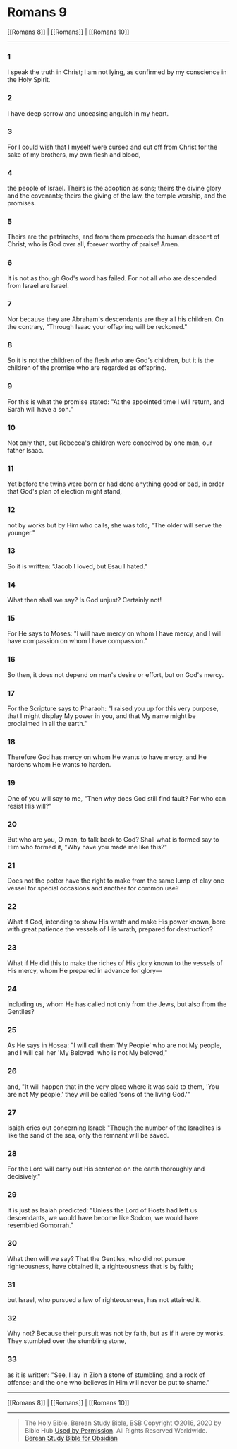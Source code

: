 # Romans 9

[[Romans 8]] | [[Romans]] | [[Romans 10]]

---

### 1
I speak the truth in Christ; I am not lying, as confirmed by my conscience in the Holy Spirit.

### 2
I have deep sorrow and unceasing anguish in my heart.

### 3
For I could wish that I myself were cursed and cut off from Christ for the sake of my brothers, my own flesh and blood,

### 4
the people of Israel. Theirs is the adoption as sons; theirs the divine glory and the covenants; theirs the giving of the law, the temple worship, and the promises.

### 5
Theirs are the patriarchs, and from them proceeds the human descent of Christ, who is God over all, forever worthy of praise! Amen.

### 6
It is not as though God's word has failed. For not all who are descended from Israel are Israel.

### 7
Nor because they are Abraham's descendants are they all his children. On the contrary, "Through Isaac your offspring will be reckoned."

### 8
So it is not the children of the flesh who are God's children, but it is the children of the promise who are regarded as offspring.

### 9
For this is what the promise stated: "At the appointed time I will return, and Sarah will have a son."

### 10
Not only that, but Rebecca's children were conceived by one man, our father Isaac.

### 11
Yet before the twins were born or had done anything good or bad, in order that God's plan of election might stand,

### 12
not by works but by Him who calls, she was told, "The older will serve the younger."

### 13
So it is written: "Jacob I loved, but Esau I hated."

### 14
What then shall we say? Is God unjust? Certainly not!

### 15
For He says to Moses: "I will have mercy on whom I have mercy, and I will have compassion on whom I have compassion."

### 16
So then, it does not depend on man's desire or effort, but on God's mercy.

### 17
For the Scripture says to Pharaoh: "I raised you up for this very purpose, that I might display My power in you, and that My name might be proclaimed in all the earth."

### 18
Therefore God has mercy on whom He wants to have mercy, and He hardens whom He wants to harden.

### 19
One of you will say to me, "Then why does God still find fault? For who can resist His will?"

### 20
But who are you, O man, to talk back to God? Shall what is formed say to Him who formed it, "Why have you made me like this?"

### 21
Does not the potter have the right to make from the same lump of clay one vessel for special occasions and another for common use?

### 22
What if God, intending to show His wrath and make His power known, bore with great patience the vessels of His wrath, prepared for destruction?

### 23
What if He did this to make the riches of His glory known to the vessels of His mercy, whom He prepared in advance for glory—

### 24
including us, whom He has called not only from the Jews, but also from the Gentiles?

### 25
As He says in Hosea: "I will call them 'My People' who are not My people, and I will call her 'My Beloved' who is not My beloved,"

### 26
and, "It will happen that in the very place where it was said to them, 'You are not My people,' they will be called 'sons of the living God.'"

### 27
Isaiah cries out concerning Israel: "Though the number of the Israelites is like the sand of the sea, only the remnant will be saved.

### 28
For the Lord will carry out His sentence on the earth thoroughly and decisively."

### 29
It is just as Isaiah predicted: "Unless the Lord of Hosts had left us descendants, we would have become like Sodom, we would have resembled Gomorrah."

### 30
What then will we say? That the Gentiles, who did not pursue righteousness, have obtained it, a righteousness that is by faith;

### 31
but Israel, who pursued a law of righteousness, has not attained it.

### 32
Why not? Because their pursuit was not by faith, but as if it were by works. They stumbled over the stumbling stone,

### 33
as it is written: "See, I lay in Zion a stone of stumbling, and a rock of offense; and the one who believes in Him will never be put to shame."

---

[[Romans 8]] | [[Romans]] | [[Romans 10]]

---

> The Holy Bible, Berean Study Bible, BSB
> Copyright &copy;2016, 2020 by Bible Hub
> [Used by Permission](https://berean.bible/terms.htm). All Rights Reserved Worldwide.
> [Berean Study Bible for Obsidian](https://github.com/gapmiss/berean-study-bible-for-obsidian)

